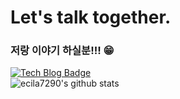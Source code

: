 # Let's talk together.
### 저랑 이야기 하실분!!! 😁
[![Tech Blog Badge](http://img.shields.io/badge/-Tech%20blog-black?style=flat-square&logo=github&link=https://zzsza.github.io/)](https://velog.io/@winney_77/)
</br>![ecila7290's github stats](https://github-readme-stats.vercel.app/api?username=suyeon-dv&show_icons=true&theme=radical)
